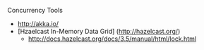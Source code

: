 Concurrency Tools


* http://akka.io/
* [Hzaelcast In-Memory Data Grid] (http://hazelcast.org/)
	* http://docs.hazelcast.org/docs/3.5/manual/html/lock.html
